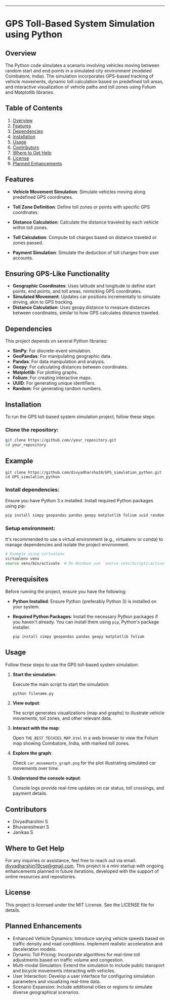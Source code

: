 ---

# GPS Toll-Based System Simulation using Python

## Overview

The Python code simulates a scenario involving vehicles moving between random start and end points in a simulated city environment (modeled Coimbatore, India). The simulation incorporates GPS-based tracking of vehicle movements, dynamic toll calculation based on predefined toll areas, and interactive visualization of vehicle paths and toll zones using Folium and Matplotlib libraries.

## Table of Contents

1. [Overview](#overview)
2. [Features](#features)
3. [Dependencies](#dependencies)
4. [Installation](#installation)
5. [Usage](#usage)
6. [Contributors](#contributors)
7. [Where to Get Help](#where-to-get-help)
8. [License](#license)
9. [Planned Enhancements](#planned-enhancements)

## Features

- **Vehicle Movement Simulation**: Simulate vehicles moving along predefined GPS coordinates.
  
- **Toll Zone Definition**: Define toll zones or points with specific GPS coordinates.
  
- **Distance Calculation**: Calculate the distance traveled by each vehicle within toll zones.
  
- **Toll Calculation**: Compute toll charges based on distance traveled or zones passed.
  
- **Payment Simulation**: Simulate the deduction of toll charges from user accounts.
## Ensuring GPS-Like Functionality
- **Geographic Coordinates**:
  Uses latitude and longitude to define start points, end points, and toll areas, mimicking GPS coordinates.
- **Simulated Movement**:
  Updates car positions incrementally to simulate driving, akin to GPS tracking.
- **Distance Calculation**:
  Uses geopy.distance to measure distances between coordinates, similar to how GPS calculates distance traveled.

## Dependencies

This project depends on several Python libraries:

- **SimPy**: For discrete-event simulation.
- **GeoPandas**: For manipulating geographic data.
- **Pandas**: For data manipulation and analysis.
- **Geopy**: For calculating distances between coordinates.
- **Matplotlib**: For plotting graphs.
- **Folium**: For creating interactive maps.
- **UUID**: For generating unique identifiers.
- **Random**: For generating random numbers.

## Installation

To run the GPS toll-based system simulation project, follow these steps:

### Clone the repository:

```bash
git clone https://github.com//your_repository.git
cd your_repository
```
## Example
```
git clone https://github.com/divyadharsha19/GPS_simulation_python.git
cd GPS_simulation_python
```

### Install dependencies:

Ensure you have Python 3.x installed. Install required Python packages using pip:

```bash
pip install simpy geopandas pandas geopy matplotlib folium uuid random
```

### Setup environment:

It's recommended to use a virtual environment (e.g., virtualenv or conda) to manage dependencies and isolate the project environment.

```bash
# Example using virtualenv
virtualenv venv
source venv/bin/activate  # On Windows use `source venv\Scripts\activate`
```
## Prerequisites

Before running the project, ensure you have the following:

- **Python Installed**: Ensure Python (preferably Python 3) is installed on your system.

- **Required Python Packages**: Install the necessary Python packages if you haven't already. You can install them using `pip`, Python's package installer.

  ```sh
  pip install simpy geopandas pandas geopy matplotlib folium
## Usage

Follow these steps to use the GPS toll-based system simulation:

1. **Start the simulation**:

   Execute the main script to start the simulation:
   
   ```bash
   python filename.py
   ```

2. **View output**:

   The script generates visualizations (map and graphs) to illustrate vehicle movements, toll zones, and other relevant data.

3. **Interact with the map**:

   Open `THE_BEST_TECHIES_MAP.html` in a web browser to view the Folium map showing Coimbatore, India, with marked toll zones.

4. **Explore the graph**:

   Check `car_movements_graph.png` for the plot illustrating simulated car movements over time.

5. **Understand the console output**:

   Console logs provide real-time updates on car status, toll crossings, and payment details.

## Contributors

- Divyadharshini S 
- Bhuvaneshwari S
- Janikaa S

## Where to Get Help

For any inquiries or assistance, feel free to reach out via email: divyadharshini19cse@gmail.com. This project is a mini startup with ongoing enhancements planned in future iterations, developed with the support of online resources and repositories.

## License

This project is licensed under the MIT License. See the LICENSE file for details.

## Planned Enhancements
- Enhanced Vehicle Dynamics:
Introduce varying vehicle speeds based on traffic density and road conditions.
Implement realistic acceleration and deceleration models.
- Dynamic Toll Pricing:
Incorporate algorithms for real-time toll adjustments based on traffic volume and congestion.
- Multi-modal Simulation:
Extend the simulation to include public transport and bicycle movements interacting with vehicles.
- User Interaction:
Develop a user interface for configuring simulation parameters and visualizing real-time data.
- Scenario Expansion:
Include additional cities or regions to simulate diverse geographical scenarios.
